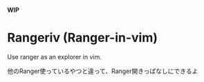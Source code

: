 **WIP**

# Rangeriv (Ranger-in-vim)

Use ranger as an explorer in vim.

他のRanger使っているやつと違って、Ranger開きっぱなしにできるよ
